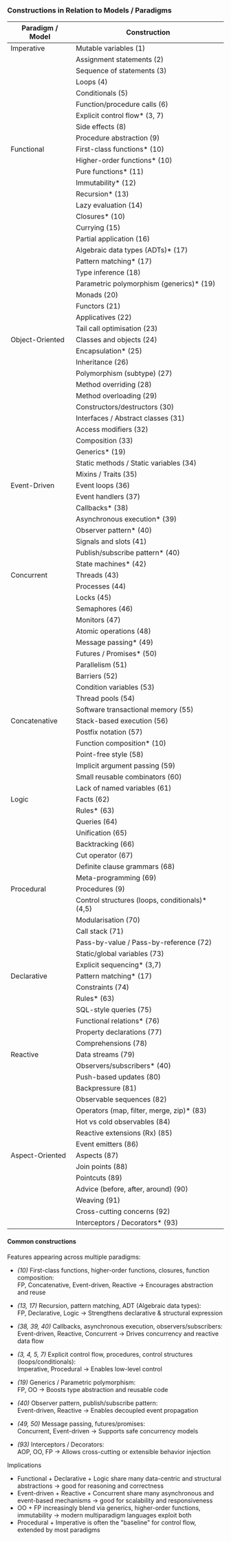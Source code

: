 
### Constructions in Relation to Models / Paradigms

| Paradigm / Model          | Construction                                    |
|---------------------------|-------------------------------------------------|
| Imperative                | Mutable variables (1)                           |
|                           | Assignment statements (2)                       |
|                           | Sequence of statements (3)                      |
|                           | Loops (4)                                       |
|                           | Conditionals (5)                                |
|                           | Function/procedure calls (6)                    |
|                           | Explicit control flow* (3, 7)                   |
|                           | Side effects (8)                                |
|                           | Procedure abstraction (9)                       |
| Functional                | First-class functions* (10)                     |
|                           | Higher-order functions* (10)                    |
|                           | Pure functions* (11)                            |
|                           | Immutability* (12)                              |
|                           | Recursion* (13)                                 |
|                           | Lazy evaluation (14)                            |
|                           | Closures* (10)                                  |
|                           | Currying (15)                                   |
|                           | Partial application (16)                        |
|                           | Algebraic data types (ADTs)* (17)               |
|                           | Pattern matching* (17)                          |
|                           | Type inference (18)                             |
|                           | Parametric polymorphism (generics)* (19)        |
|                           | Monads (20)                                     |
|                           | Functors (21)                                   |
|                           | Applicatives (22)                               |
|                           | Tail call optimisation (23)                     |
| Object-Oriented           | Classes and objects (24)                        |
|                           | Encapsulation* (25)                             |
|                           | Inheritance (26)                                |
|                           | Polymorphism (subtype) (27)                     |
|                           | Method overriding (28)                          |
|                           | Method overloading (29)                         |
|                           | Constructors/destructors (30)                   |
|                           | Interfaces / Abstract classes (31)              |
|                           | Access modifiers (32)                           |
|                           | Composition (33)                                |
|                           | Generics* (19)                                  |
|                           | Static methods / Static variables (34)          |
|                           | Mixins / Traits (35)                            |
| Event-Driven              | Event loops (36)                                |
|                           | Event handlers (37)                             |
|                           | Callbacks* (38)                                 |
|                           | Asynchronous execution* (39)                    |
|                           | Observer pattern* (40)                          |
|                           | Signals and slots (41)                          |
|                           | Publish/subscribe pattern* (40)                 |
|                           | State machines* (42)                            |
| Concurrent                | Threads (43)                                    |
|                           | Processes (44)                                  |
|                           | Locks (45)                                      |
|                           | Semaphores (46)                                 |
|                           | Monitors (47)                                   |
|                           | Atomic operations (48)                          |
|                           | Message passing* (49)                           |
|                           | Futures / Promises* (50)                        |
|                           | Parallelism (51)                                |
|                           | Barriers (52)                                   |
|                           | Condition variables (53)                        |
|                           | Thread pools (54)                               |
|                           | Software transactional memory (55)              |
| Concatenative             | Stack-based execution (56)                      |
|                           | Postfix notation (57)                           |
|                           | Function composition* (10)                      |
|                           | Point-free style (58)                           |
|                           | Implicit argument passing (59)                  |
|                           | Small reusable combinators (60)                 |
|                           | Lack of named variables (61)                    |
| Logic                     | Facts (62)                                      |
|                           | Rules* (63)                                     |
|                           | Queries (64)                                    |
|                           | Unification (65)                                |
|                           | Backtracking (66)                               |
|                           | Cut operator (67)                               |
|                           | Definite clause grammars (68)                   |
|                           | Meta-programming (69)                           |
| Procedural                | Procedures (9)                                  |
|                           | Control structures (loops, conditionals)* (4,5) |
|                           | Modularisation (70)                             |
|                           | Call stack (71)                                 |
|                           | Pass-by-value / Pass-by-reference (72)          |
|                           | Static/global variables (73)                    |
|                           | Explicit sequencing* (3,7)                      |
| Declarative               | Pattern matching* (17)                          |
|                           | Constraints (74)                                |
|                           | Rules* (63)                                     |
|                           | SQL-style queries (75)                          |
|                           | Functional relations* (76)                      |
|                           | Property declarations (77)                      |
|                           | Comprehensions (78)                             |
| Reactive                  | Data streams (79)                               |
|                           | Observers/subscribers* (40)                     |
|                           | Push-based updates (80)                         |
|                           | Backpressure (81)                               |
|                           | Observable sequences (82)                       |
|                           | Operators (map, filter, merge, zip)* (83)       |
|                           | Hot vs cold observables (84)                    |
|                           | Reactive extensions (Rx) (85)                   |
|                           | Event emitters (86)                             |
| Aspect-Oriented           | Aspects (87)                                    |
|                           | Join points (88)                                |
|                           | Pointcuts (89)                                  |
|                           | Advice (before, after, around) (90)             |
|                           | Weaving (91)                                    |
|                           | Cross-cutting concerns (92)                     |
|                           | Interceptors / Decorators* (93)                 |

#### Common constructions

Features appearing across multiple paradigms:

- *(10)* First-class functions, higher-order functions, closures, function composition:  
  FP, Concatenative, Event-driven, Reactive → Encourages abstraction and reuse

- *(13, 17)* Recursion, pattern matching, ADT (Algebraic data types):  
  FP, Declarative, Logic → Strengthens declarative & structural expression

- *(38, 39, 40)* Callbacks, asynchronous execution, observers/subscribers:  
  Event-driven, Reactive, Concurrent → Drives concurrency and reactive data flow

- *(3, 4, 5, 7)* Explicit control flow, procedures, control structures (loops/conditionals):  
  Imperative, Procedural → Enables low-level control

- *(19)* Generics / Parametric polymorphism:  
  FP, OO → Boosts type abstraction and reusable code

- *(40)* Observer pattern, publish/subscribe pattern:  
  Event-driven, Reactive → Enables decoupled event propagation

- *(49, 50)* Message passing, futures/promises:  
  Concurrent, Event-driven → Supports safe concurrency models

- *(93)* Interceptors / Decorators:  
  AOP, OO, FP → Allows cross-cutting or extensible behavior injection

Implications
- Functional + Declarative + Logic share many data-centric and structural abstractions → good for reasoning and correctness
- Event-driven + Reactive + Concurrent share many asynchronous and event-based mechanisms → good for scalability and responsiveness
- OO + FP increasingly blend via generics, higher-order functions, immutability → modern multiparadigm languages exploit both
- Procedural + Imperative is often the "baseline" for control flow, extended by most paradigms

